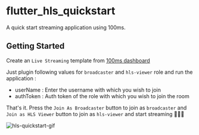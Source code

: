 # flutter_hls_quickstart

A quick start streaming application using 100ms.

## Getting Started 

Create an `Live Streaming` template from [100ms dashboard](https://dashboard.100ms.live/dashboard)

Just plugin following values for `broadcaster` and `hls-viewer` role and run the application :

- userName : Enter the username with which you wish to join
- authToken : Auth token of the role with which you wish to join the room

That's it. Press the `Join As Broadcaster` button to join as `broadcaster` and `Join as HLS Viewer` button to join as `hls-viewer` and start streaming 🥳🥳🥳

![hls-quickstart-gif](https://user-images.githubusercontent.com/93931528/235787427-d837ec88-a55d-48f3-be7e-65e02df6fa8c.gif)